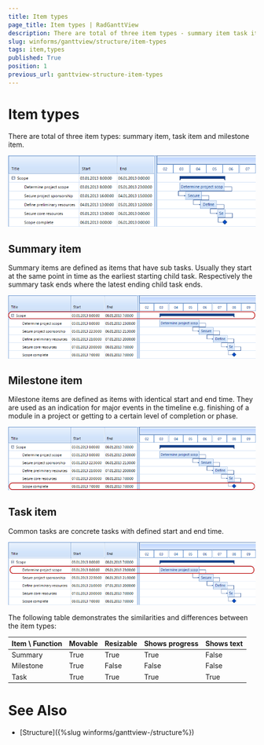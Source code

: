 ```yaml
---
title: Item types
page_title: Item types | RadGanttView
description: There are total of three item types - summary item task item and milestone item. 
slug: winforms/ganttview/structure/item-types
tags: item,types
published: True
position: 1
previous_url: ganttview-structure-item-types
---
```


# Item types

There are total of three item types: summary item, task item and milestone item.

![ganttview-structure-item-types 001](images/ganttview-structure-item-types001.png)

## Summary item

Summary items are defined as items that have sub tasks. Usually they start at the same point in time as the earliest starting child task. Respectively the summary task ends where the latest ending child task ends.
        
![ganttview-structure-item-types 002](images/ganttview-structure-item-types002.png)

## Milestone item

Milestone items are defined as items with identical start and end time. They are used as an indication for major events in the timeline e.g. finishing of a module in a project or getting to a certain level of completion or phase.
        
![ganttview-structure-item-types 003](images/ganttview-structure-item-types003.png)

## Task item

Common tasks are concrete tasks with defined start and end time.

![ganttview-structure-item-types 004](images/ganttview-structure-item-types004.png)

The following table demonstrates the similarities and differences between the item types:
        


| Item \ Function | Movable | Resizable | Shows progress | Shows text |
| ------ | ------ | ------ | ------ | ------ |
|Summary|True|True|True|False|
|Milestone|True|False|False|False|
|Task|True|True|True|True|

# See Also

* [Structure]({%slug winforms/ganttview-/structure%})